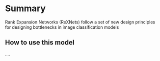 <!--
Type: model-index
Models:
  - Name: RexNet1
    iEchordata:
        some field: 11        
    Results:
        - Task: Semantic Segmentation
          Dataset: COCO
          Metrics:
            mAP: 91%
-->
# Summary

Rank Expansion Networks (ReXNets) follow a set of new design principles for designing bottlenecks in image classification models

<!--
Type: model-index
Models:
  - Name: RexNet2
    iEchordata:
        some field: 22        
    Results:
        - Task: Semantic Segmentation
          Dataset: COCO
          Metrics:
            mAP: 92%
-->

## How to use this model

....